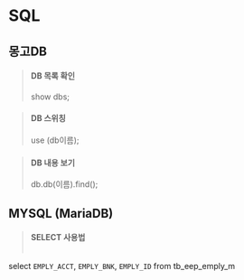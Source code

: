 # SQL

## 몽고DB
> #### DB 목록 확인
> show dbs;

> #### DB 스위칭
> use (db이름);

> #### DB 내용 보기
> db.db(이름).find();


## MYSQL (MariaDB)
> #### SELECT 사용법
>
>```
select `EMPLY_ACCT`,
`EMPLY_BNK`,
`EMPLY_ID`
from tb_eep_emply_m
> ```
